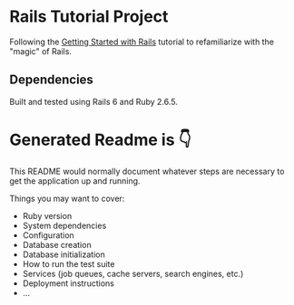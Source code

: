 # Rails Tutorial Project

Following the [Getting Started with Rails][gswr] tutorial to refamiliarize with
the "magic" of Rails.

[gswr]: https://guides.rubyonrails.org/getting_started.html

## Dependencies

Built and tested using Rails 6 and Ruby 2.6.5.

# Generated Readme is 👇

This README would normally document whatever steps are necessary to get the
application up and running.

Things you may want to cover:

* Ruby version
* System dependencies
* Configuration
* Database creation
* Database initialization
* How to run the test suite
* Services (job queues, cache servers, search engines, etc.)
* Deployment instructions
* ...
